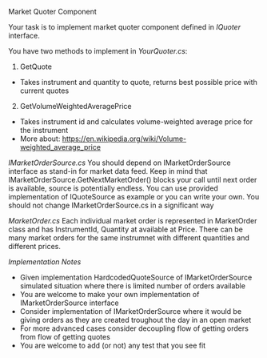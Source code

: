 ﻿Market Quoter Component

Your task is to implement market quoter component defined in *IQuoter* interface.

You have two methods to implement in *YourQuoter.cs*:
1. GetQuote
  - Takes instrument and quantity to quote, returns best possible price with current quotes
2. GetVolumeWeightedAveragePrice
  - Takes instrument id and calculates volume-weighted average price for the instrument
  - More about: https://en.wikipedia.org/wiki/Volume-weighted_average_price

*IMarketOrderSource.cs*
You should depend on IMarketOrderSource interface as stand-in for market data feed. Keep in mind that IMarketOrderSource.GetNextMarketOrder() blocks 
your call until next order is available, source is potentially endless.
You can use provided implementation of IQuoteSource as example or you can write your own.
You should not change IMarketOrderSource.cs in a significant way

*MarketOrder.cs*
Each individual market order is represented in MarketOrder class and has InstrumentId, Quantity at available at Price.
There can be many market orders for the same instrumnet with different quantities and different prices.

*Implementation Notes*
- Given implementation HardcodedQuoteSource of IMarketOrderSource simulated situation where there is limited number of orders available
- You are welcome to make your own implementation of IMarketOrderSource interface
- Consider implementation of IMarketOrderSource where it would be giving orders as they are created troughout the day in an open market
- For more advanced cases consider decoupling flow of getting orders from flow of getting quotes
- You are welcome to add (or not) any test that you see fit